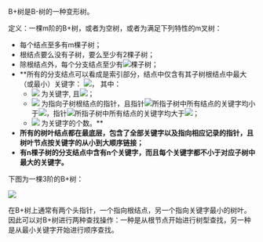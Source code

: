 B+树是B-树的一种变形树。

定义：一棵m阶的B+树，或者为空树，或者为满足下列特性的m叉树：
- 每个结点至多有m棵子树；
- 根结点要么没有子树，要么至少有2棵子树；
- 除根结点外，每个分支结点至少有<img src="http://www.forkosh.com/mathtex.cgi? \lceil{m/2}\rceil">棵子树；
- **所有的分支结点可以看成是索引部分，结点中仅含有其子树根结点中最大（或最小）关键字：
<img src="http://www.forkosh.com/mathtex.cgi? (n, A_0, K_1, A_1, K_2, A_2, ..., K_n, A_n)">，
其中：
  - <img src="http://www.forkosh.com/mathtex.cgi? K_i"> 为关键字, 且<img src="http://www.forkosh.com/mathtex.cgi? K_i < K_{i+1} (i = 1, 2, \ldots, n)">；
  - <img src="http://www.forkosh.com/mathtex.cgi? A_i (i = 0, 1, 2, \ldots, n)"> 为指向子树根结点的指针，且指针<img src="http://www.forkosh.com/mathtex.cgi? A_{i-1}">所指子树中所有结点的关键字均小于<img src="http://www.forkosh.com/mathtex.cgi? K_i (i = 1, 2, \ldots, n)">，指针<img src="http://www.forkosh.com/mathtex.cgi? A_i">所指子树中所有结点的关键字均大于<img src="http://www.forkosh.com/mathtex.cgi? K_i (i = 1, 2, \ldots, n)">；
  - <img src="http://www.forkosh.com/mathtex.cgi? n (\lceil{m/2}\rceil - 1 \le n \le m - 1)"> 为关键字的个数。**
- **所有的树叶结点都在最底层，包含了全部关键字以及指向相应记录的指针，且树叶节点按关键字的从小到大顺序链接；**
- **有n棵子树的分支结点中含有n个关键字，而且每个关键字都不小于对应子树中最大的关键字。**

下图为一棵3阶的B+树：

![](https://github.com/BrentHuang/code_kata/blob/master/data_structrue/b++_tree.jpg)

在B+树上通常有两个头指针，一个指向根结点，另一个指向关键字最小的树叶。因此可以对B+树进行两种查找操作：一种是从根节点开始进行树型查找，另一种是从最小关键字开始进行顺序查找。
